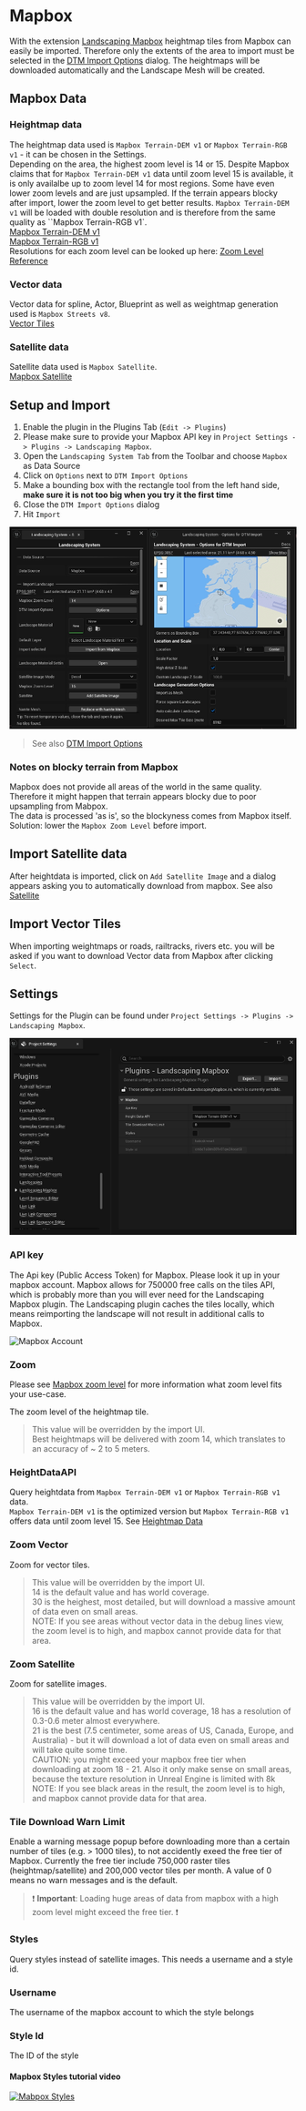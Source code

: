 # Mapbox

With the extension [Landscaping Mapbox](https://unrealassetstore.com/product/landscaping-mapbox) heightmap tiles from Mapbox can easily be imported.
Therefore only the extents of the area to import must be selected in the [DTM Import Options](heights?id=import-area-optional) dialog.
The heightmaps will be downloaded automatically and the Landscape Mesh will be created.  

## Mapbox Data

### Heightmap data

The heightmap data used is `Mapbox Terrain-DEM v1` or `Mapbox Terrain-RGB v1` - it can be chosen in the Settings.  
Depending on the area, the highest zoom level is 14 or 15. Despite Mapbox claims that for `Mapbox Terrain-DEM v1` data until zoom level 15 is available, it is only availalbe up to zoom level 14 for most regions. Some have even lower zoom levels and are just upsampled. If the terrain appears blocky after import, lower the zoom level to get better results. `Mapbox Terrain-DEM v1` will be loaded with double resolution and is therefore from the same quality as ``Mapbox Terrain-RGB v1`.  
[Mapbox Terrain-DEM v1](https://docs.mapbox.com/data/tilesets/reference/mapbox-terrain-dem-v1/)  
[Mapbox Terrain-RGB v1](https://docs.mapbox.com/data/tilesets/reference/mapbox-terrain-rgb-v1/)  
Resolutions for each zoom level can be looked up here: [Zoom Level Reference](https://docs.mapbox.com/help/glossary/zoom-level/)  

### Vector data

Vector data for spline, Actor, Blueprint as well as weightmap generation used is `Mapbox Streets v8`.  
[Vector Tiles](https://docs.mapbox.com/data/tilesets/reference/mapbox-streets-v8/)

### Satellite data

Satellite data used is `Mapbox Satellite`.  
[Mapbox Satellite](https://docs.mapbox.com/data/tilesets/reference/mapbox-satellite/)  

## Setup and Import

1. Enable the plugin in the Plugins Tab (`Edit -> Plugins`)
2. Please make sure to provide your Mapbox API key in `Project Settings -> Plugins -> Landscaping Mapbox`.
3. Open the `Landscaping System Tab` from the Toolbar and choose `Mapbox` as Data Source
4. Click on `Options` next to `DTM Import Options`
5. Make a bounding box with the rectangle tool from the left hand side, __make sure it is not too big when you try it the first time__
6. Close the `DTM Import Options` dialog
7. Hit `Import`

![Landscaping Mapbox](_media/ue_landscaping_mapbox.jpg)

> See also [DTM Import Options](heights?id=import-area-optional)

### Notes on blocky terrain from Mapbox

Mapbox does not provide all areas of the world in the same quality. Therefore it might happen that terrain appears blocky due to poor upsampling from Mabpox.  
The data is processed 'as is', so the blockyness comes from Mapbox itself.
Solution: lower the `Mapbox Zoom Level` before import.

## Import Satellite data

After heightdata is imported, click on `Add Satellite Image` and a dialog appears asking you to automatically download from mapbox. See also [Satellite](satellite?id=satellite)

## Import Vector Tiles

When importing weightmaps or roads, railtracks, rivers etc. you will be asked if you want to download Vector data from Mapbox after clicking `Select`.

## Settings

Settings for the Plugin can be found under `Project Settings -> Plugins -> Landscaping Mapbox`.

![Mapbox Account](_media/landscaping_mapbox_settings.jpg)

### API key

The Api key (Public Access Token) for Mapbox. Please look it up in your mapbox account. Mapbox allows for 750000 free calls on the tiles API, which is probably more than you will ever need for the Landscaping Mapbox plugin. The Landscaping plugin caches the tiles locally, which means reimporting the landscape will not result in additional calls to Mapbox.

![Mapbox Account](_media/landscaping_mapbox_account.jpg)

### Zoom

Please see [Mapbox zoom level](https://docs.mapbox.com/help/glossary/zoom-level/) for more information what zoom level fits your use-case.

The zoom level of the heightmap tile.  
> This value will be overridden by the import UI.  
Best heightmaps will be delivered with zoom 14, which translates to an accuracy of ~ 2 to 5 meters.

### HeightDataAPI

Query heightdata from `Mapbox Terrain-DEM v1` or `Mapbox Terrain-RGB v1` data.  
`Mapbox Terrain-DEM v1` is the optimized version but `Mapbox Terrain-RGB v1` offers data until zoom level 15. See [Heightmap Data](mapbox?id=heightmap-data)

### Zoom Vector

Zoom for vector tiles.  
> This value will be overridden by the import UI.  
14 is the default value and has world coverage.  
30 is the heighest, most detailed, but will download a massive amount of data even on small areas.  
NOTE: If you see areas without vector data in the debug lines view, the zoom level is to high, and mapbox cannot provide data for that area.

### Zoom Satellite

Zoom for satellite images.  
> This value will be overridden by the import UI.  
16 is the default value and has world coverage, 18 has a resolution of 0.3-0.6 meter almost everywhere.  
21 is the best (7.5 centimeter, some areas of US, Canada, Europe, and Australia) - but it will download a lot of data even on small areas and will take quite some time.  
> CAUTION: you might exceed your mapbox free tier when downloading at zoom 18 - 21.
> Also it only make sense on small areas, because the texture resolution in Unreal Engine is limited with 8k
NOTE: If you see black areas in the result, the zoom level is to high, and mapbox cannot provide data for that area.  

### Tile Download Warn Limit

Enable a warning message popup before downloading more than a certain number of tiles (e.g. > 1000 tiles), to not accidently exeed the free tier of Mapbox.
Currently the free tier include 750,000 raster tiles (heightmap/satellite) and 200,000 vector tiles per month.
A value of 0 means no warn messages and is the default.
> ❗ __Important__: Loading huge areas of data from mapbox with a high zoom level might exceed the free tier. ❗

### Styles

Query styles instead of satellite images. This needs a username and a style id.  

### Username

The username of the mapbox account to which the style belongs

### Style Id

The ID of the style

#### Mapbox Styles tutorial video

[![Mabpox Styles](https://img.youtube.com/vi/pUUEkK1hi4A/0.jpg)](https://www.youtube.com/watch?v=pUUEkK1hi4A)
